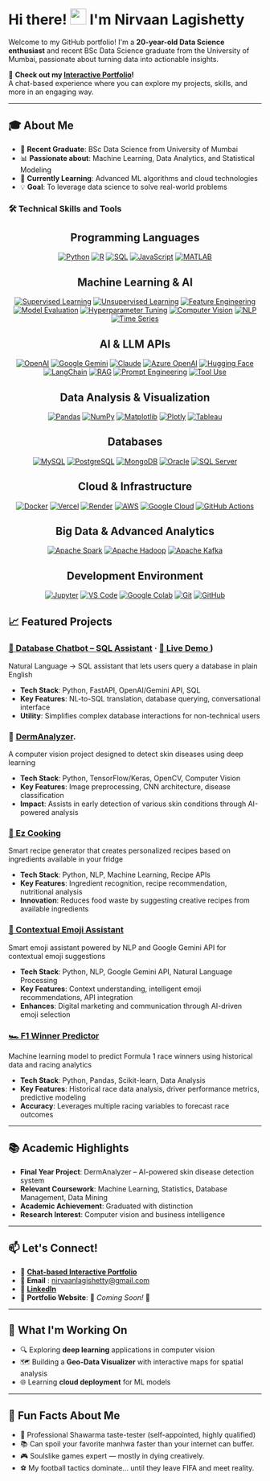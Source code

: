 # Hi there! <img src="https://media.giphy.com/media/hvRJCLFzcasrR4ia7z/giphy.gif" width="32"/> I'm Nirvaan Lagishetty

Welcome to my GitHub portfolio! I'm a **20-year-old Data Science enthusiast** and recent BSc Data Science graduate from the University of Mumbai, passionate about turning data into actionable insights.

🎯 **Check out my [Interactive Portfolio](https://chat-portfolio-drab.vercel.app/)!**  
A chat-based experience where you can explore my projects, skills, and more in an engaging way.  

---
## 🎓 About Me

- 🔬 **Recent Graduate**: BSc Data Science from University of Mumbai  
- 📊 **Passionate about**: Machine Learning, Data Analytics, and Statistical Modeling  
- 🌱 **Currently Learning**: Advanced ML algorithms and cloud technologies  
- 💡 **Goal**: To leverage data science to solve real-world problems  


### 🛠 Technical Skills and Tools



<div align="center">

## **Programming Languages**
[![Python](https://img.shields.io/badge/Python-FFD43B?style=for-the-badge&logo=python&logoColor=blue)](https://www.python.org)
[![R](https://img.shields.io/badge/R-276DC3?style=for-the-badge&logo=r&logoColor=white)](https://www.r-project.org)
[![SQL](https://img.shields.io/badge/SQL-4479A1?style=for-the-badge&logo=mysql&logoColor=white)](https://en.wikipedia.org/wiki/SQL)
[![JavaScript](https://img.shields.io/badge/JavaScript-F7DF1E?style=for-the-badge&logo=javascript&logoColor=black)](https://developer.mozilla.org/en-US/docs/Web/JavaScript)
[![MATLAB](https://img.shields.io/badge/MATLAB-0076A8?style=for-the-badge&logo=mathworks&logoColor=white)](https://www.mathworks.com/products/matlab.html)

## **Machine Learning & AI**
[![Supervised Learning](https://img.shields.io/badge/Supervised_Learning-FF6F00?style=for-the-badge&logo=tensorflow&logoColor=white)](https://www.tensorflow.org)
[![Unsupervised Learning](https://img.shields.io/badge/Unsupervised_Learning-FF6F00?style=for-the-badge&logo=tensorflow&logoColor=white)](https://scikit-learn.org/stable/unsupervised_learning.html)
[![Feature Engineering](https://img.shields.io/badge/Feature_Engineering-5C3EE8?style=for-the-badge&logo=opencv&logoColor=white)](https://scikit-learn.org/stable/modules/feature_extraction.html)
[![Model Evaluation](https://img.shields.io/badge/Model_Evaluation-3776AB?style=for-the-badge&logo=scikitlearn&logoColor=white)](https://scikit-learn.org/stable/modules/model_evaluation.html)
[![Hyperparameter Tuning](https://img.shields.io/badge/Hyperparameter_Tuning-FF6F00?style=for-the-badge&logo=tensorflow&logoColor=white)](https://scikit-learn.org/stable/modules/grid_search.html)
[![Computer Vision](https://img.shields.io/badge/Computer_Vision-5C3EE8?style=for-the-badge&logo=opencv&logoColor=white)](https://opencv.org)
[![NLP](https://img.shields.io/badge/NLP-5C3EE8?style=for-the-badge&logo=spacy&logoColor=white)](https://spacy.io)
[![Time Series](https://img.shields.io/badge/Time_Series_Forecasting-306998?style=for-the-badge&logo=python&logoColor=white)](https://www.tableau.com/analytics/time-series-forecasting)

## **AI & LLM APIs**
[![OpenAI](https://img.shields.io/badge/OpenAI-412991?style=for-the-badge&logo=openai&logoColor=white)](https://openai.com)
[![Google Gemini](https://img.shields.io/badge/Gemini-8E75B2?style=for-the-badge&logo=googlegemini&logoColor=white)](https://gemini.google.com)
[![Claude](https://img.shields.io/badge/Claude-D4A574?style=for-the-badge&logo=anthropic&logoColor=white)](https://www.anthropic.com)
[![Azure OpenAI](https://img.shields.io/badge/Azure_OpenAI-0078D4?style=for-the-badge&logo=microsoftazure&logoColor=white)](https://azure.microsoft.com/en-us/products/cognitive-services/openai-service)
[![Hugging Face](https://img.shields.io/badge/Hugging_Face-FFD21E?style=for-the-badge&logo=huggingface&logoColor=black)](https://huggingface.co)
[![LangChain](https://img.shields.io/badge/LangChain-1C3C3C?style=for-the-badge)](https://www.langchain.com)
[![RAG](https://img.shields.io/badge/RAG_Basics-0F9D58?style=for-the-badge&logo=vectorworks&logoColor=white)](https://www.pinecone.io/learn/retrieval-augmented-generation/)
[![Prompt Engineering](https://img.shields.io/badge/Prompt_Engineering-FFB400?style=for-the-badge)](https://learnprompting.org)
[![Tool Use](https://img.shields.io/badge/Function_Calling-4CAF50?style=for-the-badge)](https://platform.openai.com/docs/guides/function-calling)

## **Data Analysis & Visualization**
[![Pandas](https://img.shields.io/badge/Pandas-150458?style=for-the-badge&logo=pandas&logoColor=white)](https://pandas.pydata.org)
[![NumPy](https://img.shields.io/badge/NumPy-013243?style=for-the-badge&logo=numpy&logoColor=white)](https://numpy.org)
[![Matplotlib](https://img.shields.io/badge/Matplotlib-11557C?style=for-the-badge&logo=python&logoColor=white)](https://matplotlib.org)
[![Plotly](https://img.shields.io/badge/Plotly-3F4F75?style=for-the-badge&logo=plotly&logoColor=white)](https://plotly.com)
[![Tableau](https://img.shields.io/badge/Tableau-E97627?style=for-the-badge&logo=tableau&logoColor=white)](https://www.tableau.com)

## **Databases**
[![MySQL](https://img.shields.io/badge/MySQL-4479A1?style=for-the-badge&logo=mysql&logoColor=white)](https://www.mysql.com)
[![PostgreSQL](https://img.shields.io/badge/PostgreSQL-336791?style=for-the-badge&logo=postgresql&logoColor=white)](https://www.postgresql.org)
[![MongoDB](https://img.shields.io/badge/MongoDB-47A248?style=for-the-badge&logo=mongodb&logoColor=white)](https://www.mongodb.com)
[![Oracle](https://img.shields.io/badge/Oracle-F80000?style=for-the-badge&logo=oracle&logoColor=white)](https://www.oracle.com)
[![SQL Server](https://img.shields.io/badge/SQL_Server-CC2927?style=for-the-badge&logo=microsoft-sql-server&logoColor=white)](https://www.microsoft.com/en-us/sql-server)


## **Cloud & Infrastructure**
[![Docker](https://img.shields.io/badge/Docker-2496ED?style=for-the-badge&logo=docker&logoColor=white)](https://www.docker.com)
[![Vercel](https://img.shields.io/badge/Vercel-000000?style=for-the-badge&logo=vercel&logoColor=white)](https://vercel.com)
[![Render](https://img.shields.io/badge/Render-46E3B7?style=for-the-badge&logo=render&logoColor=black)](https://render.com)
[![AWS](https://img.shields.io/badge/AWS-FF9900?style=for-the-badge&logo=amazonaws&logoColor=white)](https://aws.amazon.com)
[![Google Cloud](https://img.shields.io/badge/Google_Cloud-4285F4?style=for-the-badge&logo=googlecloud&logoColor=white)](https://cloud.google.com)
[![GitHub Actions](https://img.shields.io/badge/GitHub_Actions-2088FF?style=for-the-badge&logo=githubactions&logoColor=white)](https://github.com/features/actions)


## **Big Data & Advanced Analytics**
[![Apache Spark](https://img.shields.io/badge/Apache_Spark-FDEE21?style=for-the-badge&logo=apachespark&logoColor=black)](https://spark.apache.org)
[![Apache Hadoop](https://img.shields.io/badge/Apache_Hadoop-66CCFF?style=for-the-badge&logo=apachehadoop&logoColor=black)](https://hadoop.apache.org)
[![Apache Kafka](https://img.shields.io/badge/Apache_Kafka-231F20?style=for-the-badge&logo=apachekafka&logoColor=white)](https://kafka.apache.org)


## **Development Environment**
[![Jupyter](https://img.shields.io/badge/Jupyter-F37626?style=for-the-badge&logo=Jupyter&logoColor=white)](https://jupyter.org)
[![VS Code](https://img.shields.io/badge/VS_Code-007ACC?style=for-the-badge&logo=visualstudiocode&logoColor=white)](https://code.visualstudio.com)
[![Google Colab](https://img.shields.io/badge/Google_Colab-F9AB00?style=for-the-badge&logo=googlecolab&logoColor=white)](https://colab.research.google.com)
[![Git](https://img.shields.io/badge/Git-F05032?style=for-the-badge&logo=git&logoColor=white)](https://git-scm.com)
[![GitHub](https://img.shields.io/badge/GitHub-181717?style=for-the-badge&logo=github&logoColor=white)](https://github.com)

</div>

## 📈 Featured Projects

### **[💬 Database Chatbot – SQL Assistant](https://github.com/Nirvaan05/Database-Chatbot) · [🚀 Live Demo ](https://database-chatbot.vercel.app/))**  
Natural Language → SQL assistant that lets users query a database in plain English  
- **Tech Stack**: Python, FastAPI, OpenAI/Gemini API, SQL  
- **Key Features**: NL-to-SQL translation, database querying, conversational interface  
- **Utility**: Simplifies complex database interactions for non-technical users  

### 🔬 **[DermAnalyzer](https://github.com/Nirvaan05/DermAnalyzer-v1).**  
A computer vision project designed to detect skin diseases using deep learning  
- **Tech Stack**: Python, TensorFlow/Keras, OpenCV, Computer Vision  
- **Key Features**: Image preprocessing, CNN architecture, disease classification  
- **Impact**: Assists in early detection of various skin conditions through AI-powered analysis  

### **[🍳 Ez Cooking](https://github.com/Nirvaan05/Ez-Cooking)**
Smart recipe generator that creates personalized recipes based on ingredients available in your fridge  
- **Tech Stack**: Python, NLP, Machine Learning, Recipe APIs  
- **Key Features**: Ingredient recognition, recipe recommendation, nutritional analysis  
- **Innovation**: Reduces food waste by suggesting creative recipes from available ingredients  

### **[🤖 Contextual Emoji Assistant](https://github.com/Nirvaan05/Contextual-Emoji-Assistant)** 
Smart emoji assistant powered by NLP and Google Gemini API for contextual emoji suggestions  
- **Tech Stack**: Python, NLP, Google Gemini API, Natural Language Processing  
- **Key Features**: Context understanding, intelligent emoji recommendations, API integration  
- **Enhances**: Digital marketing and communication through AI-driven emoji selection  

###  **[🏎️ F1 Winner Predictor](https://github.com/Nirvaan05/F1-Winner-Predictor-)**
Machine learning model to predict Formula 1 race winners using historical data and racing analytics  
- **Tech Stack**: Python, Pandas, Scikit-learn, Data Analysis  
- **Key Features**: Historical race data analysis, driver performance metrics, predictive modeling  
- **Accuracy**: Leverages multiple racing variables to forecast race outcomes  

---

## 📚 Academic Highlights

- **Final Year Project**: DermAnalyzer – AI-powered skin disease detection system  
- **Relevant Coursework**: Machine Learning, Statistics, Database Management, Data Mining  
- **Academic Achievement**: Graduated with distinction  
- **Research Interest**: Computer vision and business intelligence  

---

## 📫 Let's Connect!

- 💬 [**Chat-based Interactive Portfolio**](https://chat-portfolio-drab.vercel.app/)
- 📧 **Email** : nirvaanlagishetty@gmail.com  
- 💼 [**LinkedIn**](https://www.linkedin.com/in/nirvaan-lagishetty/)
- 📱 **Portfolio Website**: 🚧 *Coming Soon!* 🚧


---

## 🎯 What I'm Working On

- 🔍 Exploring **deep learning** applications in computer vision  
- 🗺️ Building a **Geo-Data Visualizer** with interactive maps for spatial analysis  
- 🌐 Learning **cloud deployment** for ML models  

---

## 💭 Fun Facts About Me

- 🥙 Professional Shawarma taste-tester (self-appointed, highly qualified)  
- 📚 Can spoil your favorite manhwa faster than your internet can buffer.  
- 🎮 Soulslike games expert — mostly in dying creatively.  
- ⚽ My football tactics dominate… until they leave FIFA and meet reality. 
